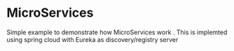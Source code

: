 # MicroServices
Simple example to demonstrate  how  MicroServices work .
This is  implemted  using spring cloud with  Eureka as  discovery/registry server
